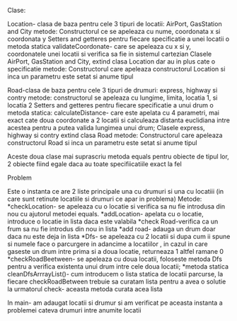 Clase:

Location- clasa de baza pentru cele 3 tipuri de locatii: AirPort, GasStation and City
metode: Constructorul ce se apeleaza cu nume, coordonata x si coordonata y
Setters and getteres pentru fiecare specificatie a unei locatii
o metoda statica validateCoordonate- care se apeleaza cu x si y, coordonatele unei locatii si verifica sa fie in sistemul cartezian
Clasele AirPort, GasStation and City, extind clasa Location dar au in plus cate o specificatie
metode: Constructorul care apeleaza constructorul Location si inca un parametru este setat si anume tipul

Road-clasa de baza pentru cele 3 tipuri de drumuri: express, highway si contry
metode: constructorul se apeleaza cu lungime, limita, locatia 1, si locatia 2
Setters and getteres pentru fiecare specificatie a unui drum
o metoda statica: calculateDistance- care este apelata cu 4 parametri, mai exact cate doua coordonate a 2 locatii si calculeaza distanta euclidiana intre acestea pentru a putea valida lungimea unui drum;
Clasele express, highway si contry extind clasa Road
metode: Constructorul care apeleaza constructorul Road si inca un parametru este setat si anume tipul

Aceste doua clase mai suprascriu metoda equals pentru obiecte de tipul lor, 2 obiecte fiind egale daca au toate specifiicatiile exact la fel

Problem

Este o instanta ce are 2 liste principale una cu drumuri si una cu locatiii (in care sunt retinute locatiile si drumuri ce apar in problema)
Metode:
*checkLocation- se apeleaza cu o locatie si verifica sa nu fie introdusa din nou cu ajutorul metodei equals.
*addLocation- apelata cu o locatie, introduce o locatie in lista daca este valabila
*check Road-verifica ca un frum sa nu fie introdus din nou in lista
*add road- adauga un drum doar daca nu este deja in lista
*Dfs- se apeleaza cu 2 locatii si dupa cum ii spune si numele face o parcurgere in adancime a locatiilor , in cazul in care gaseste un drum intre prima si a doua locatie, returneaza 1 altfel ramane 0
*checkRoadBeetween- se apeleaza cu doua locatii, foloseste metoda Dfs pentru a verifica existenta unui drum intre cele doua locatii;
*metoda statica cleanDfsArrrayList()- cum introducem o lista statica de locatii parcurse, la fiecare checkRoadBetween trebuie sa curatam lista pentru a avea o solutie la urmatorul check- aceasta metoda curata acea lista



In main- am adaugat locatii si drumur si am verificat pe aceasta instanta a problemei cateva drumuri intre anumite locatii
